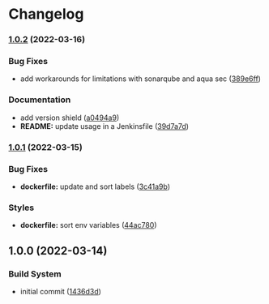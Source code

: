 # Changelog

### [1.0.2](https://github.com/SimonGolms/ods-jenkins-agent-nodejs/compare/v1.0.1...v1.0.2) (2022-03-16)


### Bug Fixes

* add workarounds for limitations with sonarqube and aqua sec ([389e6ff](https://github.com/SimonGolms/ods-jenkins-agent-nodejs/commit/389e6ffb123f49e63f496d7d6bdccc025fcfdcc4))


### Documentation

* add version shield ([a0494a9](https://github.com/SimonGolms/ods-jenkins-agent-nodejs/commit/a0494a9d460f30de25072981b01294a7c6d1e043))
* **README:** update usage in a Jenkinsfile ([39d7a7d](https://github.com/SimonGolms/ods-jenkins-agent-nodejs/commit/39d7a7d4a195726045f6bc4bf0b731da11cd54be))

### [1.0.1](https://github.com/SimonGolms/ods-jenkins-agent-nodejs/compare/v1.0.0...v1.0.1) (2022-03-15)


### Bug Fixes

* **dockerfile:** update and sort labels ([3c41a9b](https://github.com/SimonGolms/ods-jenkins-agent-nodejs/commit/3c41a9b919ba5d6400f9b548e5a8d64f55ee204f))


### Styles

* **dockerfile:** sort env variables ([44ac780](https://github.com/SimonGolms/ods-jenkins-agent-nodejs/commit/44ac7804d981e9ba0c43a07a4ccabe969744e91f))

## 1.0.0 (2022-03-14)


### Build System

* initial commit ([1436d3d](https://github.com/SimonGolms/ods-jenkins-agent-nodejs/commit/1436d3df31a615fbb465815688dbdca8789f5081))

